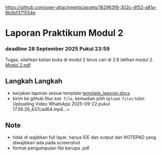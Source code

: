 
https://github.com/user-attachments/assets/182963f8-302c-4f52-a81a-8b5bf371554e
# Laporan Praktikum Modul 2
### deadline 28 September 2025 Pukul 23:59

Tugas, silahkan kalian buka di modul 2 terus cari di 2.6 latihan modul 2.
[Modul 2.pdf](https://github.com/user-attachments/files/22464669/Modul.2.pdf)

## Langkah Langkah
- kerjakan laporan sesuai template [template_laporan.docx](https://github.com/user-attachments/files/22464701/template_laporan.docx)
- kirim ke github fitur `Add file`, kemudian pilih `Upload files` tutor: Uploading Video WhatsApp 2025-09-22 pukul 17.56.26_437cad64.mp4…=

## Note
- tidak di wajibkan full layar, hanya IDE dan output dan NOTEPAD yang diwajibkan ada pada screenshot
- format pengumpulan file berupa .pdf
